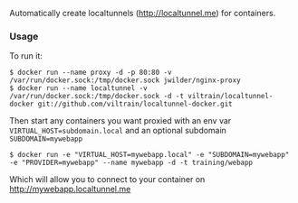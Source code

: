 Automatically create localtunnels (http://localtunnel.me) for containers.

### Usage

To run it:

    $ docker run --name proxy -d -p 80:80 -v /var/run/docker.sock:/tmp/docker.sock jwilder/nginx-proxy
    $ docker run --name localtunnel -v /var/run/docker.sock:/tmp/docker.sock -d -t viltrain/localtunnel-docker git://github.com/viltrain/localtunnel-docker.git

Then start any containers you want proxied with an env var `VIRTUAL_HOST=subdomain.local` and an optional subdomain `SUBDOMAIN=mywebapp`

    $ docker run -e "VIRTUAL_HOST=mywebapp.local" -e "SUBDOMAIN=mywebapp" -e "PROVIDER=mywebapp" --name mywebapp -d -t training/webapp

Which will allow you to connect to your container on http://mywebapp.localtunnel.me
